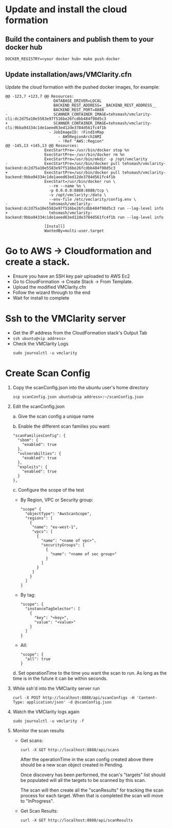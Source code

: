 # Update and install the cloud formation

## Build the containers and publish them to your docker hub

```
DOCKER_REGISTRY=<your docker hub> make push-docker
```

## Update installation/aws/VMClarity.cfn

Update the cloud formation with the pushed docker images, for example:

```
@@ -123,7 +123,7 @@ Resources:
                     DATABASE_DRIVER=LOCAL
                     BACKEND_REST_ADDRESS=__BACKEND_REST_ADDRESS__
                     BACKEND_REST_PORT=8888
-                    SCANNER_CONTAINER_IMAGE=tehsmash/vmclarity-cli:dc2d75a10e5583e97f516be26fcdbb484f98d5c3
+                    SCANNER_CONTAINER_IMAGE=tehsmash/vmclarity-cli:9bba94334c1de1aeed63ed12de3784d561fc4f1b
                   - JobImageID: !FindInMap
                       - AWSRegionArch2AMI
                       - !Ref "AWS::Region"
@@ -145,13 +145,13 @@ Resources:
                 ExecStartPre=-/usr/bin/docker stop %n
                 ExecStartPre=-/usr/bin/docker rm %n
                 ExecStartPre=/usr/bin/mkdir -p /opt/vmclarity
-                ExecStartPre=/usr/bin/docker pull tehsmash/vmclarity-backend:dc2d75a10e5583e97f516be26fcdbb484f98d5c3
+                ExecStartPre=/usr/bin/docker pull tehsmash/vmclarity-backend:9bba94334c1de1aeed63ed12de3784d561fc4f1b
                 ExecStart=/usr/bin/docker run \
                   --rm --name %n \
                   -p 0.0.0.0:8888:8888/tcp \
                   -v /opt/vmclarity:/data \
                   --env-file /etc/vmclarity/config.env \
-                  tehsmash/vmclarity-backend:dc2d75a10e5583e97f516be26fcdbb484f98d5c3 run --log-level info
+                  tehsmash/vmclarity-backend:9bba94334c1de1aeed63ed12de3784d561fc4f1b run --log-level info

                 [Install]
                 WantedBy=multi-user.target
```

# Go to AWS -> Cloudformation and create a stack.

* Ensure you have an SSH key pair uploaded to AWS Ec2
* Go to CloudFormation -> Create Stack -> From Template.
* Upload the modified VMClarity.cfn
* Follow the wizard through to the end
* Wait for install to complete

# Ssh to the VMClarity server

* Get the IP address from the CloudFormation stack's Output Tab
* `ssh ubuntu@<ip address>`
* Check the VMClarity Logs
  ```
  sudo journalctl -u vmclarity
  ```

# Create Scan Config

1. Copy the scanConfig.json into the ubuntu user's home directory

   ```
   scp scanConfig.json ubuntu@<ip address>:~/scanConfig.json
   ```

2. Edit the scanConfig.json

   a. Give the scan config a unique name

   b. Enable the different scan families you want:

    ```
    "scanFamiliesConfig": {
      "sbom": {
        "enabled": true
      },
      "vulnerabilties": {
        "enabled": true
      },
      "exploits": {
        "enabled": true
      }
    },
    ```

   c. Configure the scope of the test

      * By Region, VPC or Security group:

        ```
        "scope" {
          "objectType": "AwsScanScope",
          "regions": [
            {
             "name": "eu-west-1",
             "vpcs": [
               {
                 "name": "<name of vpc>",
                 "securityGroups": [
                   {
                     "name": "<name of sec group>"
                   }
                 ]
               }
             ]
            }
          ]
        }
        ```

      * By tag:

        ```
        "scope": {
          "instanceTagSelector": [
            {
              "key": "<key>",
              "value": "<value>"
            }
          ]
        }
        ```

      * All:

        ```
        "scope": {
          "all": true
        }
        ```

   d. Set operationTime to the time you want the scan to run. As long as the time
      is in the future it can be within seconds.

3. While ssh'd into the VMClarity server run

   ```
   curl -X POST http://localhost:8888/api/scanConfigs -H 'Content-Type: application/json' -d @scanConfig.json
   ```

4. Watch the VMClarity logs again

   ```
   sudo journalctl -u vmclarity -f
   ```

5. Monitor the scan results

   * Get scans:

     ```
     curl -X GET http://localhost:8888/api/scans
     ```

     After the operationTime in the scan config created above there should be a new
     scan object created in Pending.

     Once discovery has been performed, the scan's "targets" list should be
     populated will all the targets to be scanned by this scan.

     The scan will then create all the "scanResults" for tracking the scan
     process for each target. When that is completed the scan will move to
     "InProgress".

   * Get Scan Results:

     ```
     curl -X GET http://localhost:8888/api/scanResults
     ```
